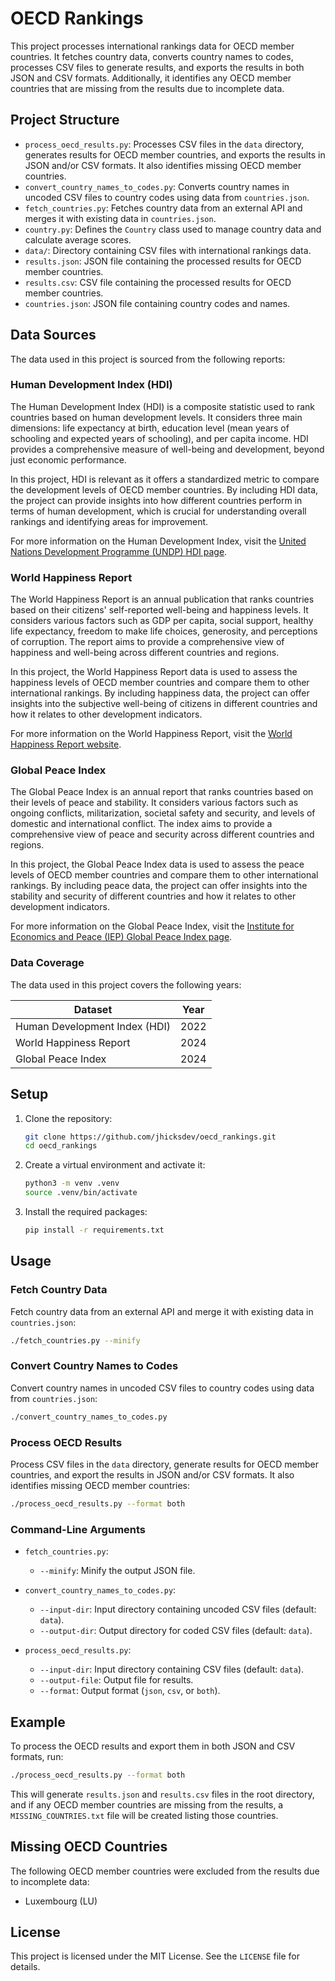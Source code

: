 # OECD Rankings

This project processes international rankings data for OECD member countries. It fetches country data, converts country names to codes, processes CSV files to generate results, and exports the results in both JSON and CSV formats. Additionally, it identifies any OECD member countries that are missing from the results due to incomplete data.

## Project Structure

- `process_oecd_results.py`: Processes CSV files in the `data` directory, generates results for OECD member countries, and exports the results in JSON and/or CSV formats. It also identifies missing OECD member countries.
- `convert_country_names_to_codes.py`: Converts country names in uncoded CSV files to country codes using data from `countries.json`.
- `fetch_countries.py`: Fetches country data from an external API and merges it with existing data in `countries.json`.
- `country.py`: Defines the `Country` class used to manage country data and calculate average scores.
- `data/`: Directory containing CSV files with international rankings data.
- `results.json`: JSON file containing the processed results for OECD member countries.
- `results.csv`: CSV file containing the processed results for OECD member countries.
- `countries.json`: JSON file containing country codes and names.

## Data Sources

The data used in this project is sourced from the following reports:

### Human Development Index (HDI)

The Human Development Index (HDI) is a composite statistic used to rank countries based on human development levels. It considers three main dimensions: life expectancy at birth, education level (mean years of schooling and expected years of schooling), and per capita income. HDI provides a comprehensive measure of well-being and development, beyond just economic performance.

In this project, HDI is relevant as it offers a standardized metric to compare the development levels of OECD member countries. By including HDI data, the project can provide insights into how different countries perform in terms of human development, which is crucial for understanding overall rankings and identifying areas for improvement.

For more information on the Human Development Index, visit the [United Nations Development Programme (UNDP) HDI page](http://hdr.undp.org/en/content/human-development-index-hdi).

### World Happiness Report

The World Happiness Report is an annual publication that ranks countries based on their citizens' self-reported well-being and happiness levels. It considers various factors such as GDP per capita, social support, healthy life expectancy, freedom to make life choices, generosity, and perceptions of corruption. The report aims to provide a comprehensive view of happiness and well-being across different countries and regions.

In this project, the World Happiness Report data is used to assess the happiness levels of OECD member countries and compare them to other international rankings. By including happiness data, the project can offer insights into the subjective well-being of citizens in different countries and how it relates to other development indicators.

For more information on the World Happiness Report, visit the [World Happiness Report website](https://worldhappiness.report/).

### Global Peace Index

The Global Peace Index is an annual report that ranks countries based on their levels of peace and stability. It considers various factors such as ongoing conflicts, militarization, societal safety and security, and levels of domestic and international conflict. The index aims to provide a comprehensive view of peace and security across different countries and regions.

In this project, the Global Peace Index data is used to assess the peace levels of OECD member countries and compare them to other international rankings. By including peace data, the project can offer insights into the stability and security of different countries and how it relates to other development indicators.

For more information on the Global Peace Index, visit the [Institute for Economics and Peace (IEP) Global Peace Index page](http://visionofhumanity.org/indexes/global-peace-index/).

### Data Coverage

The data used in this project covers the following years:

| Dataset                       | Year |
| ----------------------------- | ---- |
| Human Development Index (HDI) | 2022 |
| World Happiness Report        | 2024 |
| Global Peace Index            | 2024 |

## Setup

1. Clone the repository:

   ```sh
   git clone https://github.com/jhicksdev/oecd_rankings.git
   cd oecd_rankings
   ```

2. Create a virtual environment and activate it:

   ```sh
   python3 -m venv .venv
   source .venv/bin/activate
   ```

3. Install the required packages:

   ```sh
   pip install -r requirements.txt
   ```

## Usage

### Fetch Country Data

Fetch country data from an external API and merge it with existing data in `countries.json`:

```sh
./fetch_countries.py --minify
```

### Convert Country Names to Codes

Convert country names in uncoded CSV files to country codes using data from `countries.json`:

```sh
./convert_country_names_to_codes.py
```

### Process OECD Results

Process CSV files in the `data` directory, generate results for OECD member countries, and export the results in JSON and/or CSV formats. It also identifies missing OECD member countries:

```sh
./process_oecd_results.py --format both
```

### Command-Line Arguments

- `fetch_countries.py`:

  - `--minify`: Minify the output JSON file.

- `convert_country_names_to_codes.py`:

  - `--input-dir`: Input directory containing uncoded CSV files (default: `data`).
  - `--output-dir`: Output directory for coded CSV files (default: `data`).

- `process_oecd_results.py`:
  - `--input-dir`: Input directory containing CSV files (default: `data`).
  - `--output-file`: Output file for results.
  - `--format`: Output format (`json`, `csv`, or `both`).

## Example

To process the OECD results and export them in both JSON and CSV formats, run:

```sh
./process_oecd_results.py --format both
```

This will generate `results.json` and `results.csv` files in the root directory, and if any OECD member countries are missing from the results, a `MISSING_COUNTRIES.txt` file will be created listing those countries.

## Missing OECD Countries

The following OECD member countries were excluded from the results due to incomplete data:

- Luxembourg (LU)

## License

This project is licensed under the MIT License. See the `LICENSE` file for details.
